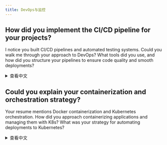 ```yaml
---
title: DevOps与监控
---
```


## How did you implement the CI/CD pipeline for your projects?

I notice you built CI/CD pipelines and automated testing systems. Could you walk me through your approach to DevOps? What tools did you use, and how did you structure your pipelines to ensure code quality and smooth deployments?

<details>
<summary>查看中文</summary>
你是如何为你的项目实现CI/CD流水线的？

我注意到你构建了CI/CD流水线和自动化测试系统。你能介绍一下你的DevOps方法吗？你使用了哪些工具，以及你如何构建流水线以确保代码质量和顺利部署？

</details>

## Could you explain your containerization and orchestration strategy?

Your resume mentions Docker containerization and Kubernetes orchestration. How did you approach containerizing applications and managing them with K8s? What was your strategy for automating deployments to Kubernetes?

<details>
<summary>查看中文</summary>
你能解释一下你的容器化和编排策略吗？

你的简历提到Docker容器化和Kubernetes编排。你是如何处理应用程序容器化并使用K8s管理它们的？你自动部署到Kubernetes的策略是什么？

</details>
